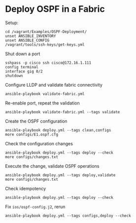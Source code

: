 # Deploy OSPF in a Fabric

Setup:

    cd /vagrant/Examples/OSPF-Deployment/
    unset ANSIBLE_INVENTORY
    unset ANSIBLE_CONFIG
    /vagrant/tools/ssh-keys/get-keys.yml

Shut down a port

    sshpass -p cisco ssh cisco@172.16.1.111
    config terminal
    interface gig 0/2
    shutdown

Configure LLDP and validate fabric connectivity

    ansible-playbook validate-fabric.yml

Re-enable port, repeat the validation

    ansible-playbook validate-fabric.yml --tags validate

Create the OSPF configuration

    ansible-playbook deploy.yml --tags clean,configs
    more configs/E1.ospf.cfg

Check the configuration changes

    ansible-playbook deploy.yml --tags deploy --check
    more configs/changes.txt

Execute the change, validate OSPF operations

    ansible-playbook deploy.yml --tags deploy,validate
    more configs/changes.txt

Check idempotency

    ansible-playbook deploy.yml --tags deploy --check

Fix `ios/ospf-config.j2`, rerun

    ansible-playbook deploy.yml --tags configs,deploy --check
